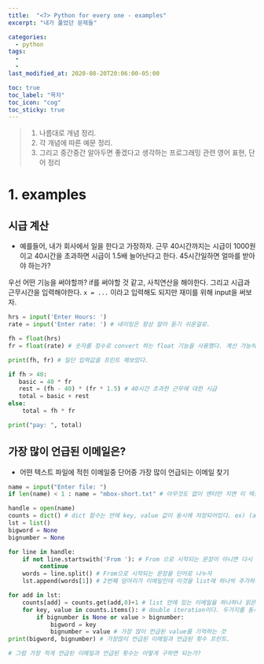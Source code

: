 ```yaml
---
title:  "<7> Python for every one - examples"
excerpt: "내가 풀었던 문제들"

categories:
  - python
tags:
  - 
  - 
last_modified_at: 2020-08-20T20:06:00-05:00

toc: true
toc_label: "목차"
toc_icon: "cog"
toc_sticky: true
---
```


> 1. 나름대로 개념 정리.  
> 2. 각 개념에 따른 예문 정리.  
> 3. 그리고 중간중간 알아두면 좋겠다고 생각하는 프로그래밍 관련 영어 표현, 단어 정리


# 1. examples

## 시급 계산

- 예를들어, 내가 회사에서 일을 한다고 가정하자. 근무 40시간까지는 시급이 1000원이고 40시간을 초과하면 시급이 1.5배 늘어난다고 한다. 45시간일하면 얼마를 받아야 하는가?  

우선 어떤 기능을 써야할까? if를 써야할 것 같고, 사칙연산을 해야한다. 그리고 시급과 근무시간을 입력해야한다. `x = ...` 이라고 입력해도 되지만 재미를 위해 input을 써보자.

```python
hrs = input('Enter Hours: ')
rate = input('Enter rate: ') # 네이밍은 항상 알아 듣기 쉬운걸로.

fh = float(hrs)
fr = float(rate) # 숫자를 정수로 convert 하는 float 기능을 사용했다. 계산 가능하도록 준비시켰다.

print(fh, fr) # 일단 입력값을 프린트 해보았다.

if fh > 40:
   basic = 40 * fr
   rest = (fh - 40) * (fr * 1.5) # 40시간 초과한 근무에 대한 시급
   total = basic + rest
else:
    total = fh * fr

print("pay: ", total)
```
## 가장 많이 언급된 이메일은?

- 어떤 텍스트 파일에 적힌 이메일중 단어중 가장 많이 언급되는 이메일 찾기

```python    
name = input("Enter file: ")
if len(name) < 1 : name = "mbox-short.txt" # 아무것도 없이 엔터만 치면 이 텍스트파일을 열게끔 함

handle = open(name)
counts = dict() # dict 함수는 안에 key, value 값이 동시에 저장되어있다. ex) (apple:1) 처럼. 참고로, 이 덩어리 하나를 tuple이라고 한다.
lst = list()
bigword = None
bignumber = None

for line in handle:
    if not line.startswith('From '): # From 으로 시작되는 문장이 아니면 다시 찾으라
         continue
    words = line.split() # From으로 시작되는 문장을 단어로 나누자
    lst.append(words[1]) # 2번째 덩어리가 이메일인데 이것을 list에 하나씩 추가하자

for add in lst:
    counts[add] = counts.get(add,0)+1 # list 안에 있는 이메일을 하나하나 읽은 다음 없으면 value 를 dict 에 새로 추가 , 기존에 있으면 그 위에 + 1을 해서 value를 쌓아나감
    for key, value in counts.items(): # double iteration이다. 두가지를 동시에 읽어내려감
        if bignumber is None or value > bignumber:
            bigword = key
            bignumber = value # 가장 많이 언급된 value를 기억하는 것
print(bigword, bignumber) # 가장많이 언급된 이메일과 언급된 횟수 프린트.

# 그럼 가장 적게 언급된 이메일과 언급된 횟수는 어떻게 구하면 되는가?
```

